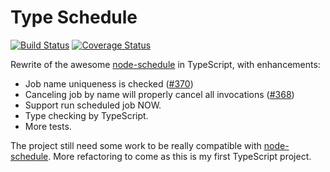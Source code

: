 # Type Schedule
[![Build Status](https://travis-ci.org/wux5/type-schedule.svg?branch=master)](https://travis-ci.org/wux5/type-schedule)
[![Coverage Status](https://coveralls.io/repos/github/wux5/type-schedule/badge.svg?branch=master)](https://coveralls.io/github/wux5/type-schedule?branch=master)

Rewrite of the awesome [node-schedule](https://github.com/node-schedule/node-schedule) in TypeScript, with enhancements:
* Job name uniqueness is checked ([#370](https://github.com/node-schedule/node-schedule/issues/370))
* Canceling job by name will properly cancel all invocations ([#368](https://github.com/node-schedule/node-schedule/issues/369))
* Support run scheduled job NOW.
* Type checking by TypeScript.
* More tests.

The project still need some work to be really compatible with [node-schedule](https://github.com/node-schedule/node-schedule). More refactoring to come as this is my first TypeScript project.
